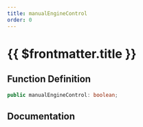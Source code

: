 ```yaml
---
title: manualEngineControl
order: 0
---
```


# {{ $frontmatter.title }}

## Function Definition

```ts
public manualEngineControl: boolean;
```

## Documentation

<!--@include: ./parts/manualEngineControl.md-->

